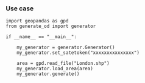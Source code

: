 ### Use case


    import geopandas as gpd
    from generate_od import generator
    
    if __name__ == "__main__":
    
        my_generator = generator.Generator()
        my_generator.set_satetoken("xxxxxxxxxxxxxxx")
    
        area = gpd.read_file("London.shp")
        my_generator.load_area(area)
        my_generator.generate()

